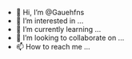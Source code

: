 - 👋 Hi, I’m @Gauehfns
- 👀 I’m interested in ...
- 🌱 I’m currently learning ...
- 💞️ I’m looking to collaborate on ...
- 📫 How to reach me ...

<!---
Gauehfns/Gauehfns is a ✨ special ✨ repository because its `README.md` (this file) appears on your GitHub profile.
You can click the Preview link to take a look at your changes.
---> 
